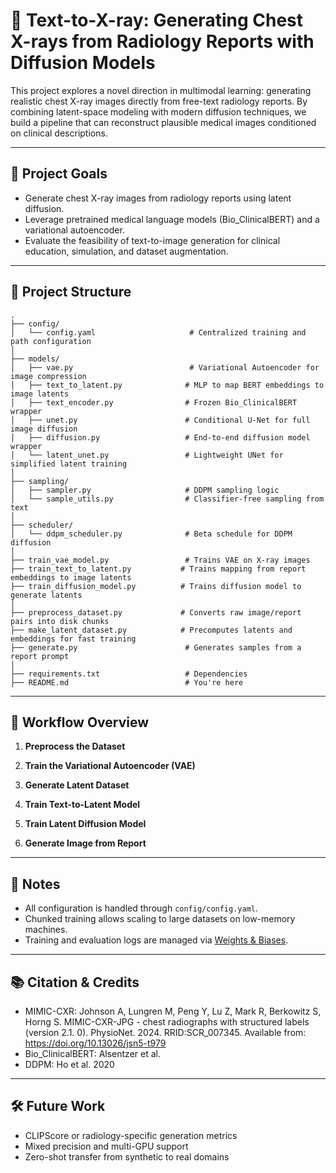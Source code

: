 # 🧠 Text-to-X-ray: Generating Chest X-rays from Radiology Reports with Diffusion Models

This project explores a novel direction in multimodal learning: generating realistic chest X-ray images directly from free-text radiology reports. By combining latent-space modeling with modern diffusion techniques, we build a pipeline that can reconstruct plausible medical images conditioned on clinical descriptions.

---

## 🚀 Project Goals

- Generate chest X-ray images from radiology reports using latent diffusion.
- Leverage pretrained medical language models (Bio_ClinicalBERT) and a variational autoencoder.
- Evaluate the feasibility of text-to-image generation for clinical education, simulation, and dataset augmentation.

---

## 📁 Project Structure

```
.
├── config/
│   └── config.yaml                     # Centralized training and path configuration
│
├── models/
│   ├── vae.py                          # Variational Autoencoder for image compression
│   ├── text_to_latent.py              # MLP to map BERT embeddings to image latents
│   ├── text_encoder.py                # Frozen Bio_ClinicalBERT wrapper
│   ├── unet.py                        # Conditional U-Net for full image diffusion
│   ├── diffusion.py                   # End-to-end diffusion model wrapper
│   └── latent_unet.py                 # Lightweight UNet for simplified latent training
│
├── sampling/
│   ├── sampler.py                     # DDPM sampling logic
│   └── sample_utils.py                # Classifier-free sampling from text
│
├── scheduler/
│   └── ddpm_scheduler.py              # Beta schedule for DDPM diffusion
│
├── train_vae_model.py                 # Trains VAE on X-ray images
├── train_text_to_latent.py           # Trains mapping from report embeddings to image latents
├── train_diffusion_model.py          # Trains diffusion model to generate latents
│
├── preprocess_dataset.py             # Converts raw image/report pairs into disk chunks
├── make_latent_dataset.py            # Precomputes latents and embeddings for fast training
├── generate.py                        # Generates samples from a report prompt
│
├── requirements.txt                   # Dependencies
├── README.md                          # You're here
```

---

## 🧪 Workflow Overview

1. **Preprocess the Dataset**

2. **Train the Variational Autoencoder (VAE)**

3. **Generate Latent Dataset**

4. **Train Text-to-Latent Model**

5. **Train Latent Diffusion Model**

6. **Generate Image from Report**

---

## 📌 Notes

- All configuration is handled through `config/config.yaml`.
- Chunked training allows scaling to large datasets on low-memory machines.
- Training and evaluation logs are managed via [Weights & Biases](https://wandb.ai/).

---

## 📚 Citation & Credits

- MIMIC-CXR: Johnson A, Lungren M, Peng Y, Lu Z, Mark R, Berkowitz S, Horng S. MIMIC-CXR-JPG - chest radiographs with structured labels (version 2.1. 0). PhysioNet. 2024. RRID:SCR_007345. Available from: https://doi.org/10.13026/jsn5-t979
- Bio_ClinicalBERT: Alsentzer et al.
- DDPM: Ho et al. 2020

---

## 🛠️ Future Work

- CLIPScore or radiology-specific generation metrics
- Mixed precision and multi-GPU support
- Zero-shot transfer from synthetic to real domains